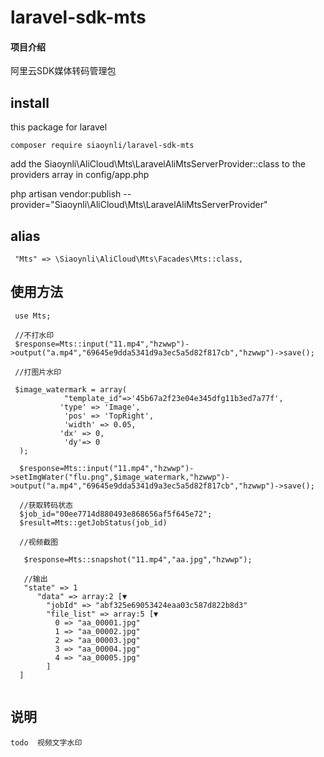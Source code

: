 # laravel-sdk-mts

#### 项目介绍

阿里云SDK媒体转码管理包

## install

this package  for laravel 

```
composer require siaoynli/laravel-sdk-mts
```
add the   Siaoynli\AliCloud\Mts\LaravelAliMtsServerProvider::class   to the providers array in config/app.php

php artisan vendor:publish --provider="Siaoynli\AliCloud\Mts\LaravelAliMtsServerProvider"

## alias

```
 "Mts" => \Siaoynli\AliCloud\Mts\Facades\Mts::class,
```

## 使用方法

```
 use Mts;
 
 //不打水印
 $response=Mts::input("11.mp4","hzwwp")->output("a.mp4","69645e9dda5341d9a3ec5a5d82f817cb","hzwwp")->save();
 
 //打图片水印
 
 $image_watermark = array(
            "template_id"=>'45b67a2f23e04e345dfg11b3ed7a77f',
           'type' => 'Image',
            'pos' => 'TopRight',
            'width' => 0.05,
           'dx' => 0,
            'dy'=> 0
  );
 
  $response=Mts::input("11.mp4","hzwwp")->setImgWater("flu.png",$image_watermark,"hzwwp")->output("a.mp4","69645e9dda5341d9a3ec5a5d82f817cb","hzwwp")->save();
  
  //获取转码状态
  $job_id="00ee7714d880493e868656af5f645e72";
  $result=Mts::getJobStatus(job_id)
  
  //视频截图
  
   $response=Mts::snapshot("11.mp4","aa.jpg","hzwwp");
   
   //输出
   "state" => 1
      "data" => array:2 [▼
        "jobId" => "abf325e69053424eaa03c587d822b8d3"
        "file_list" => array:5 [▼
          0 => "aa_00001.jpg"
          1 => "aa_00002.jpg"
          2 => "aa_00003.jpg"
          3 => "aa_00004.jpg"
          4 => "aa_00005.jpg"
        ]
  ]
  
```

## 说明

```
todo  视频文字水印
```

## 
